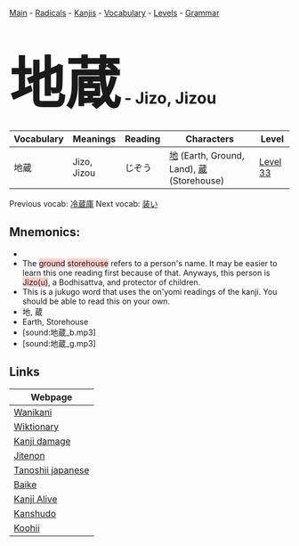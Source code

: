 <style> bigfont {font-size: 100px}</style>
[Main](../README.md) -
[Radicals](../radicals.md) -
[Kanjis](../kanjis.md) -
[Vocabulary](../vocabulary.md) -
[Levels](../levels.md) -
[Grammar](../grammar.md)
# <bigfont> 地蔵</bigfont> - Jizo, Jizou 

| Vocabulary | Meanings | Reading | Characters | Level |
| --- | --- | --- | --- | --- |
| 地蔵 | Jizo, Jizou | じぞう |  [地](../kanjis/地.md) (Earth, Ground, Land), [蔵](../kanjis/蔵.md) (Storehouse) | [Level 33](../levels/wk_level33.md) |

Previous vocab: [冷蔵庫](冷蔵庫.md) Next vocab: [装い](装い.md) 

## Mnemonics:

* 
* The <span style="background-color:#ffcccb"> ground</span> <span style="background-color:#ffcccb"> storehouse</span> refers to a person's name. It may be easier to learn this one reading first because of that. Anyways, this person is <span style="background-color:#ffcccb"> Jizo(u)</span>, a Bodhisattva, and protector of children.
* This is a jukugo word that uses the on'yomi readings of the kanji. You should be able to read this on your own.
* 地, 蔵
* Earth, Storehouse
* [sound:地蔵_b.mp3]
* [sound:地蔵_g.mp3]


## Links 

| Webpage |
| --- |
| [Wanikani          ](https://www.wanikani.com/kanji/地蔵) |
| [Wiktionary        ](https://en.wiktionary.org/wiki/地蔵) |
| [Kanji damage      ](http://www.kanjidamage.com/kanji/search?utf8=✓&q=地蔵) |
| [Jitenon           ](https://jitenon.com/kanji/地蔵) |
| [Tanoshii japanese ](https://www.tanoshiijapanese.com/dictionary/kanji.cfm?k=地蔵) |
| [Baike             ](https://baike.baidu.com/item/地蔵) |
| [Kanji Alive       ](https://app.kanjialive.com/地蔵) |
| [Kanshudo          ](https://www.kanshudo.com/searchmn?q=地蔵) |
| [Koohii            ](https://kanji.koohii.com/study/kanji/地蔵) |
